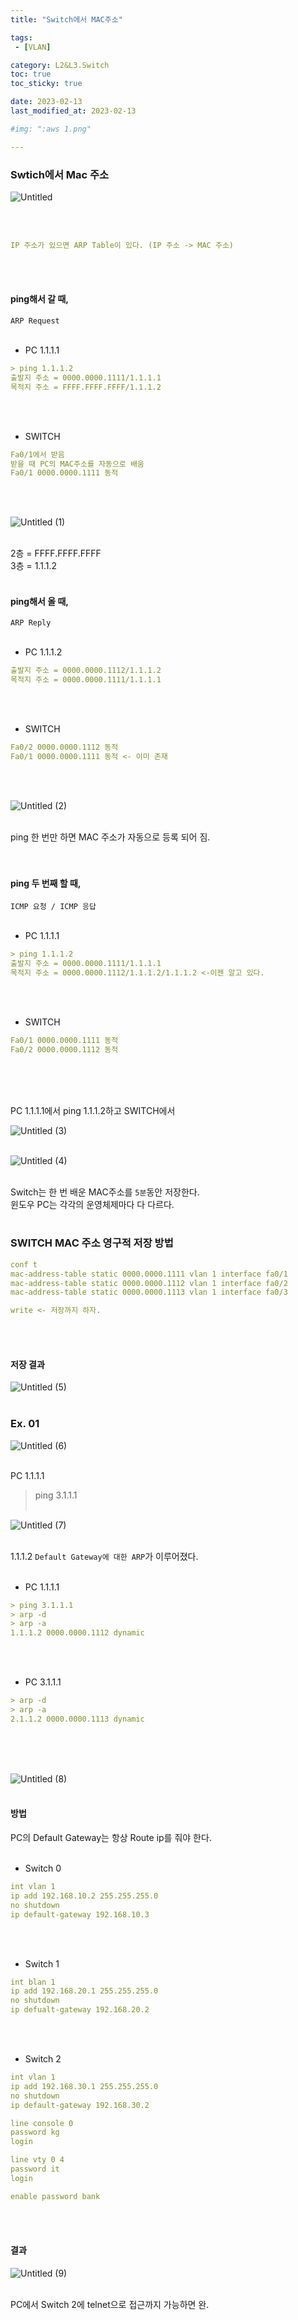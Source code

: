 ```yaml
---
title: "Switch에서 MAC주소"

tags:
 - [VLAN]

category: L2&L3.Switch
toc: true
toc_sticky: true

date: 2023-02-13
last_modified_at: 2023-02-13

#img: ":aws 1.png"

---
```


<!-- outline-start -->

### Swtich에서 Mac 주소<br/>

![Untitled](https://user-images.githubusercontent.com/117553252/219826597-87a32937-b7d9-42c6-b035-0fdbfd6dc94f.png)

<br/><br/>

```yaml
IP 주소가 있으면 ARP Table이 있다. (IP 주소 -> MAC 주소)
```
<br/><br/>


#### ping해서 갈 때,<br/>

`ARP Request`<br/><br/>

- PC 1.1.1.1<br/>
```yaml
> ping 1.1.1.2
출발지 주소 = 0000.0000.1111/1.1.1.1
목적지 주소 = FFFF.FFFF.FFFF/1.1.1.2
```
<br/><br/>

- SWITCH<br/>
```yaml
Fa0/1에서 받음
받을 때 PC의 MAC주소를 자동으로 배움
Fa0/1 0000.0000.1111 동적
```
<br/><br/>

![Untitled (1)](https://user-images.githubusercontent.com/117553252/219826583-a98ac1bc-c6c5-4e48-bd55-01728ab27b3d.png)
<br/><br/>

2층 = FFFF.FFFF.FFFF<br/>
3층 = 1.1.1.2<br/><br/>

#### ping해서 올 때,<br/>

`ARP Reply`<br/><br/>

- PC 1.1.1.2<br/>
```yaml
출발지 주소 = 0000.0000.1112/1.1.1.2
목적지 주소 = 0000.0000.1111/1.1.1.1
```
<br/><br/>

- SWITCH<br/>
```yaml
Fa0/2 0000.0000.1112 동적
Fa0/1 0000.0000.1111 동적 <- 이미 존재
```
<br/><br/>

![Untitled (2)](https://user-images.githubusercontent.com/117553252/219826584-b34990bf-295c-43ca-b71d-5481251c94ef.png)
<br/><br/>

ping 한 번만 하면 MAC 주소가 자동으로 등록 되어 짐.<br/><br/><br/>


#### ping 두 번째 할 때,<br/>

`ICMP 요청 / ICMP 응답`<br/><br/>

- PC 1.1.1.1<br/>
```yaml
> ping 1.1.1.2
출발지 주소 = 0000.0000.1111/1.1.1.1
목적지 주소 = 0000.0000.1112/1.1.1.2/1.1.1.2 <-이젠 알고 있다.
```
<br/><br/>

- SWITCH
```yaml
Fa0/1 0000.0000.1111 동적
Fa0/2 0000.0000.1112 동적
```
<br/><br/><br/>

PC 1.1.1.1에서 ping 1.1.1.2하고 SWITCH에서<br/>

![Untitled (3)](https://user-images.githubusercontent.com/117553252/219826585-5d570fae-4d25-494c-bf52-d960a0369539.png)
<br/><br/>

![Untitled (4)](https://user-images.githubusercontent.com/117553252/219826587-65cbc64a-5145-49a4-a76c-eff5472ba792.png)
<br/><br/>

Switch는 한 번 배운 MAC주소를 `5분`동안 저장한다.<br/>
윈도우 PC는 각각의 운영체제마다 다 다르다.<br/><br/>

### SWITCH MAC 주소 영구적 저장 방법<br/>

```yaml
conf t
mac-address-table static 0000.0000.1111 vlan 1 interface fa0/1
mac-address-table static 0000.0000.1112 vlan 1 interface fa0/2
mac-address-table static 0000.0000.1113 vlan 1 interface fa0/3

write <- 저장까지 하자.
```
<br/><br/>

#### 저장 결과<br/>

![Untitled (5)](https://user-images.githubusercontent.com/117553252/219826588-80a34a5f-736d-4493-af86-e43c1b973e03.png)
<br/><br/>


### Ex. 01<br/>

![Untitled (6)](https://user-images.githubusercontent.com/117553252/219826589-69255cdd-5118-4b6d-892a-e26d2fe72784.png)
<br/><br/>

PC 1.1.1.1<br/>
>ping 3.1.1.1<br/><br/>

![Untitled (7)](https://user-images.githubusercontent.com/117553252/219826590-128b9df1-8e20-466b-8c17-a2e4b560ff6c.png)
<br/><br/>

1.1.1.2 `Default Gateway에 대한 ARP`가 이루어졌다.<br/><br/>

- PC 1.1.1.1<br/>
```yaml
> ping 3.1.1.1
> arp -d
> arp -a
1.1.1.2 0000.0000.1112 dynamic
```
<br/><br/>

- PC 3.1.1.1 <br/>
```yaml
> arp -d
> arp -a
2.1.1.2 0000.0000.1113 dynamic
```
<br/><br/><br/>


![Untitled (8)](https://user-images.githubusercontent.com/117553252/219826591-1d407af3-3ded-4639-a7c8-d43ed6d2634b.png)
<br/><br/>

#### 방법<br/>

PC의 Default Gateway는 항상 Route ip를 줘야 한다.<br/><br/>

- Switch 0<br/>
```yaml
int vlan 1
ip add 192.168.10.2 255.255.255.0
no shutdown
ip default-gateway 192.168.10.3
```
<br/><br/>

- Switch 1<br/>
```yaml
int blan 1
ip add 192.168.20.1 255.255.255.0
no shutdown
ip defualt-gateway 192.168.20.2
```
<br/><br/>

- Switch 2<br/>
```yaml
int vlan 1
ip add 192.168.30.1 255.255.255.0
no shutdown
ip default-gateway 192.168.30.2

line console 0
password kg
login

line vty 0 4
password it
login

enable password bank
```
<br/><br/>

#### 결과<br/>

![Untitled (9)](https://user-images.githubusercontent.com/117553252/219826593-b6ef0756-fe9a-4296-ab50-bbe61c9d8334.png)
<br/><br/>

PC에서 Switch 2에 telnet으로 접근까지 가능하면 완.